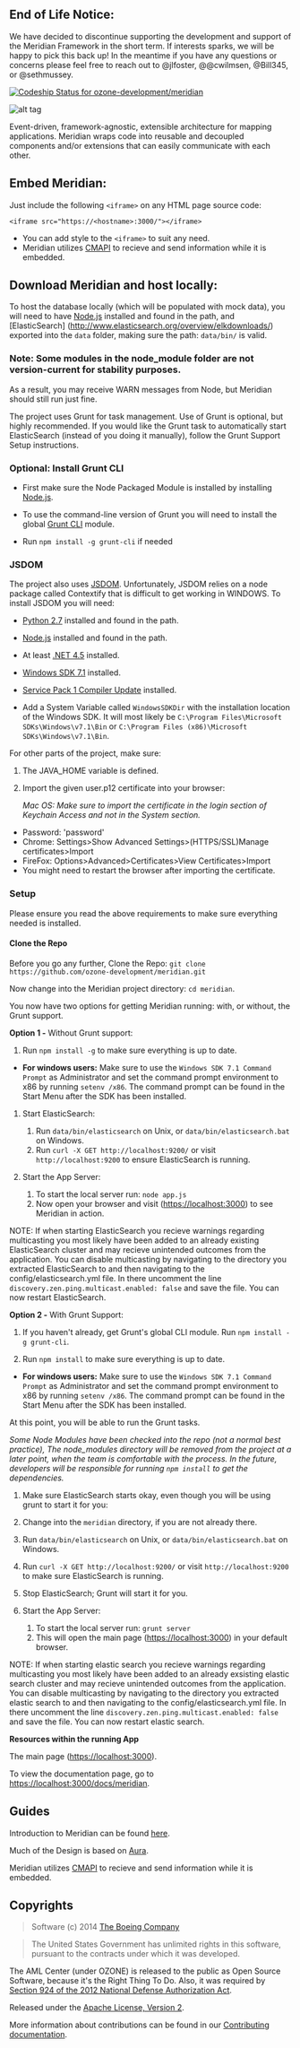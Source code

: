 ## End of Life Notice:
We have decided to discontinue supporting the development and support of the Meridian Framework in the short term. If interests sparks, we will be happy to pick this back up! In the meantime if you have any questions or concerns please feel free to reach out to @jlfoster, @@cwilmsen, @Bill345, or @sethmussey.

[ ![Codeship Status for ozone-development/meridian](https://codeship.com/projects/479f9b90-5167-0132-a553-7262abc25231/status)](https://codeship.com/projects/48335)

![alt tag](http://ozone-development.github.io/meridian/images/logos/merid1.2.png)

Event-driven, framework-agnostic, extensible architecture for mapping applications. Meridian wraps code into reusable and decoupled components and/or extensions that can easily communicate with each other. 



## Embed Meridian:

Just include the following `<iframe>` on any HTML page source code:

`<iframe src="https://<hostname>:3000/"></iframe>`
- You can add style to the `<iframe>` to suit any need.
- Meridian utilizes [CMAPI](http://cmapi.org) to recieve and send information while it is embedded.

## Download Meridian and host locally:

To host the database locally (which will be populated with mock data), you will need to have [Node.js](http://nodejs.org/) installed and found in the path, and [ElasticSearch] (http://www.elasticsearch.org/overview/elkdownloads/) exported into the `data` folder, making sure the path: `data/bin/` is valid. 

### Note: Some modules in the node_module folder are not version-current for stability purposes. 

As a result, you may receive WARN messages from Node, but Meridian should still run just fine.

The project uses Grunt for task management. Use of Grunt is optional, but highly recommended. If you would like the Grunt task to automatically start ElasticSearch (instead of you doing it manually), follow the Grunt Support Setup instructions.

### Optional: Install Grunt CLI

- First make sure the Node Packaged Module is installed by installing [Node.js](http://nodejs.org/).

- To use the command-line version of Grunt you will need to install the global [Grunt CLI](http://gruntjs.com/getting-started) module.

 - Run `npm install -g grunt-cli` if needed
 
### JSDOM 

The project also uses [JSDOM](https://www.npmjs.org/package/jsdom). Unfortunately, JSDOM relies on a node package called Contextify that is difficult to get working in WINDOWS. To install JSDOM you will need:

- [Python 2.7](https://www.python.org/download/releases/2.7/)  installed and found in the path.

- [Node.js](http://nodejs.org/) installed and found in the path.

- At least [.NET 4.5](http://www.microsoft.com/en-us/download/details.aspx?id=8279) installed.

- [Windows SDK 7.1](http://www.microsoft.com/en-us/download/details.aspx?id=8279) installed.

- [Service Pack 1 Compiler Update](http://www.microsoft.com/en-us/download/details.aspx?id=4422) installed.

- Add a System Variable called `WindowsSDKDir` with the installation location of the Windows SDK. It will most likely be `C:\Program Files\Microsoft SDKs\Windows\v7.1\Bin` or `C:\Program Files (x86)\Microsoft SDKs\Windows\v7.1\Bin`.


For other parts of the project, make sure:

1. The JAVA_HOME variable is defined. 

1. Import the given user.p12 certificate into your browser:
    
    *Mac OS: Make sure to import the certificate in the login section of Keychain Access and not in the System section.*
  - Password: 'password'
  - Chrome: Settings>Show Advanced Settings>(HTTPS/SSL)Manage certificates>Import
  - FireFox: Options>Advanced>Certificates>View Certificates>Import
  - You might need to restart the browser after importing the certificate.


### Setup

Please ensure you read the above requirements to make sure everything needed is installed.

#### Clone the Repo

Before you go any further, Clone the Repo: 
`git clone https://github.com/ozone-development/meridian.git`

Now change into the Meridian project directory: `cd meridian`.

You now have two options for getting Meridian running: with, or without, the Grunt support.

**Option 1 -** Without Grunt support:

1. Run `npm install -g` to make sure everything is up to date. 

  - **For windows users:** Make sure to use the `Windows SDK 7.1 Command Prompt` as Administrator and set the command prompt environment to x86 by running `setenv /x86`. The command prompt can be found in the Start Menu after the SDK has been installed.

1. Start ElasticSearch:
	1. Run `data/bin/elasticsearch` on Unix, or `data/bin/elasticsearch.bat` on Windows.
	1. Run `curl -X GET http://localhost:9200/` or visit `http://localhost:9200` to ensure ElasticSearch is running.

1. Start the App Server:
    1. To start the local server run: `node app.js`
    1. Now open your browser and visit ([https://localhost:3000](https://localhost:3000)) to see Meridian in action.

NOTE: If when starting ElasticSearch you recieve warnings regarding multicasting you most likely have been added to an already existing ElasticSearch cluster and may recieve unintended outcomes from the application.  You can disable multicasting by navigating to the directory you extracted ElasticSearch to and then navigating to the config/elasticsearch.yml file. In there uncomment the line `discovery.zen.ping.multicast.enabled: false` and save the file. You can now restart ElasticSearch.

**Option 2 -** With Grunt Support:

1. If you haven't already, get Grunt's global CLI module. Run `npm install -g grunt-cli`.

1. Run `npm install` to make sure everything is up to date.

  - **For windows users:** Make sure to use the `Windows SDK 7.1 Command Prompt` as Administrator and set the command prompt environment to x86 by running `setenv /x86`. The command prompt can be found in the Start Menu after the SDK has been installed. 

 At this point, you will be able to run the Grunt tasks.

*Some Node Modules have been checked into the repo (not a normal best practice),
The node_modules directory will be removed from the project at a later point, 
when the team is comfortable with the process. In the future, 
developers will be responsible for running `npm install` to get the dependencies.*

1. Make sure ElasticSearch starts okay, even though you will be using grunt to start it for you:
 1. Change into the `meridian` directory, if you are not already there.
 1. Run `data/bin/elasticsearch` on Unix, or `data/bin/elasticsearch.bat` on Windows.
 1. Run `curl -X GET http://localhost:9200/` or visit `http://localhost:9200` to make sure ElasticSearch is running.
 1. Stop ElasticSearch; Grunt will start it for you.

1. Start the App Server:
    1. To start the local server run: `grunt server`
    1. This will open the main page ([https://localhost:3000](https://localhost:3000)) in your default browser.

NOTE: If when starting elastic search you recieve warnings regarding multicasting you most likely have been added to an already exsisting elastic search cluster and may recieve unintended outcomes from the application.  You can disable multicasting by navigating to the directory you extracted elastic search to and then navigating to the config/elasticsearch.yml file. In there uncomment the line `discovery.zen.ping.multicast.enabled: false` and save the file. You can now restart elastic search.

**Resources within the running App**

The main page ([https://localhost:3000](https://localhost:3000)).

To view the documentation page, go to [https://localhost:3000/docs/meridian](https://localhost:3000/docs/meridian).


## Guides

Introduction to Meridian can be found [here](http://ozone-development.github.io/meridian/).

Much of the Design is based on [Aura](http://aurajs.com/). 

Meridian utilizes [CMAPI](http://cmapi.org) to recieve and send information while it is embedded.


## Copyrights
> Software (c) 2014 [The Boeing Company](http://www.boeing.com/ "Boeing")

> The United States Government has unlimited rights in this software, pursuant to the contracts under which it was developed.  
 
The AML Center (under OZONE) is released to the public as Open Source Software, because it's the Right Thing To Do. Also, it was required by [Section 924 of the 2012 National Defense Authorization Act](http://www.gpo.gov/fdsys/pkg/PLAW-112publ81/pdf/PLAW-112publ81.pdf "NDAA FY12").

Released under the [Apache License, Version 2](http://www.apache.org/licenses/LICENSE-2.0.html "Apache License v2").

More information about contributions can be found in our [Contributing documentation](./contributing.md#contributing).
